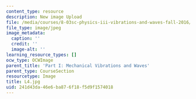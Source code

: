 ```yaml
---
content_type: resource
description: New image Upload
file: /media/courses/8-03sc-physics-iii-vibrations-and-waves-fall-2016/241d43da46e6ba876f18f5d9f1574018_L4.jpg
file_type: image/jpeg
image_metadata:
  caption: ''
  credit: ''
  image-alt: ''
learning_resource_types: []
ocw_type: OCWImage
parent_title: 'Part I: Mechanical Vibrations and Waves'
parent_type: CourseSection
resourcetype: Image
title: L4.jpg
uid: 241d43da-46e6-ba87-6f18-f5d9f1574018
---
```

